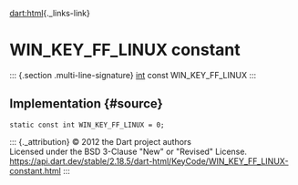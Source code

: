 [dart:html](../../dart-html/dart-html-library){._links-link}

WIN\_KEY\_FF\_LINUX constant
============================

::: {.section .multi-line-signature}
[int](../../dart-core/int-class) const WIN\_KEY\_FF\_LINUX
:::

Implementation {#source}
--------------

``` {.language-dart data-language="dart"}
static const int WIN_KEY_FF_LINUX = 0;
```

::: {._attribution}
© 2012 the Dart project authors\
Licensed under the BSD 3-Clause \"New\" or \"Revised\" License.\
<https://api.dart.dev/stable/2.18.5/dart-html/KeyCode/WIN_KEY_FF_LINUX-constant.html>
:::
